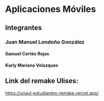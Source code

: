 # Aplicaciones Móviles
## Integrantes
### Juan Manuel Londoño González
#### Samuel Cortés Rojas
#### Karly Mariana Velazques 

## Link del remake Ulises:
https://unaul-estudiantes-remake.vercel.app/
